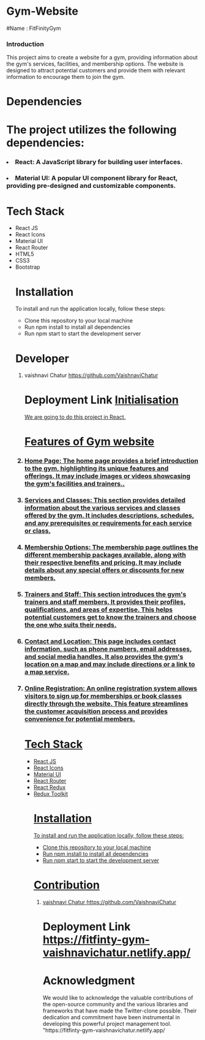 # Gym-Website
#Name : FitFinityGym

<h3>Introduction</h3>
This project aims to create a website for a gym, providing information about the gym's services, facilities, and membership options. The website is designed to attract potential customers and provide them with relevant information to encourage them to join the gym.


# Dependencies
<h1>The project utilizes the following dependencies:</h1>
<h3><li>React: A JavaScript library for building user interfaces.</h3></li>
<h3><li>Material UI: A popular UI component library for React, providing pre-designed and customizable components.</h3></li>


 <h1> Tech Stack </h1>
 <ul>
  <li>React JS</li>
  <li>React Icons</li>
  <li>Material UI</li>
  <li>React Router</li>
  <li>HTML5</li>
  <li>CSS3</li>
    <li>Bootstrap</li>
  <h1>Installation</h1>
To install and run the application locally, follow these steps:
<ul>
<li>Clone this repository to your local machine</li>
<li>Run npm install to install all dependencies</li>
<li>Run npm start to start the development server</li>
</ul>
  <h1>Developer</h1>
<ol>

<li> vaishnavi Chatur <a href="https://github.com/VaishnaviChatur"> https://github.com/VaishnaviChatur</a></li>

 <h1>Deployment Link <a href="# Twitter-Clone
This is a Twitter clone project that aims to replicate some of the basic functionalities of the Twitter platform. It provides a platform for users to post tweets, follow other users, and engage in conversations.


# Initialisation
We are going to do this project in React.
<h1>Features of Gym website</h1>
<h3><li>Home Page: The home page provides a brief introduction to the gym, highlighting its unique features and offerings. It may include images or videos showcasing the gym's facilities and trainers..</li></h3>
<h3><li>Services and Classes: This section provides detailed information about the various services and classes offered by the gym. It includes descriptions, schedules, and any prerequisites or requirements for each service or class.</li></h3>
<h3><li>Membership Options: The membership page outlines the different membership packages available, along with their respective benefits and pricing. It may include details about any special offers or discounts for new members.</li></h3>
<h3><li>Trainers and Staff: This section introduces the gym's trainers and staff members. It provides their profiles, qualifications, and areas of expertise. This helps potential customers get to know the trainers and choose the one who suits their needs.</li></h3>
<h3><li>Contact and Location: This page includes contact information, such as phone numbers, email addresses, and social media handles. It also provides the gym's location on a map and may include directions or a link to a map service.</li></h3>
<h3><li>Online Registration: An online registration system allows visitors to sign up for memberships or book classes directly through the website. This feature streamlines the customer acquisition process and provides convenience for potential members.</li></h3>

 <h1> Tech Stack </h1>
 <ul>
  <li>React JS</li>
  <li>React Icons</li>
  <li>Material UI</li>
  <li>React Router</li>
  <li>React Redux</li>
  <li>Redux Toolkit</li>
  <h1>Installation</h1>
To install and run the application locally, follow these steps:
<ul>
<li>Clone this repository to your local machine</li>
<li>Run npm install to install all dependencies</li>
<li>Run npm start to start the development server</li>
</ul>
  <h1>Contribution</h1>
<ol>

<li> vaishnavi Chatur <a href="https://github.com/VaishnaviChatur"> https://github.com/VaishnaviChatur</a></li>

 <h1>Deployment Link <a href="https://fitfinty-gym-vaishnavichatur.netlify.app/">https://fitfinty-gym-vaishnavichatur.netlify.app/</a> </h1>
  <h1>Acknowledgment</h1>
  We would like to acknowledge the valuable contributions of the open-source community and the various libraries and frameworks that have made the Twitter-clone possible. Their dedication and commitment have been instrumental in developing this powerful project management tool.
"https://fitfinty-gym-vaishnavichatur.netlify.app/</a> </h1>
 
